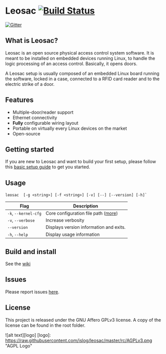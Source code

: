 # Leosac [![Build Status](https://travis-ci.org/islog/leosac.png?branch=develop)](https://travis-ci.org/islog/leosac)

[![Gitter](https://badges.gitter.im/Join%20Chat.svg)](https://gitter.im/islog/leosac?utm_source=badge&utm_medium=badge&utm_campaign=pr-badge&utm_content=badge)

## What is Leosac?

Leosac is an open source physical access control system software. It is meant to be installed on embedded devices running Linux, to handle the logic processing of an access control. Basically, it opens doors.

A Leosac setup is usually composed of an embedded Linux board running the software, locked in a case, connected to a RFID card reader and to the electric strike of a door. 

## Features

* Multiple-door/reader support
* Ethernet connectivity
* **Fully** configurable wiring layout
* Portable on virtually every Linux devices on the market
* Open-source

## Getting started

If you are new to Leosac and want to build your first setup, please follow this [basic setup guide](https://github.com/islog/leosac/wiki/Basic-Setup) to get you started.

## Usage

```shell
leosac  [-g <string>] [-f <string>] [-v] [--] [--version] [-h]`
```

| Flag | Description          |
| ------------- | ----------- |
| `-k`, `--kernel-cfg` | Core configuration file path ([more](https://github.com/islog/leosac/wiki/Configuration)) |
| `-v`, `--verbose` | Increase verbosity |
| `--version` | Displays version information and exits. |
| `-h`, `--help` | Display usage information |

## Build and install

See the [wiki](https://github.com/islog/leosac/wiki/Build-and-install)

## Issues

Please report issues [here](https://github.com/islog/leosac/issues).

## License

This project is released under the GNU Affero GPLv3 license.
A copy of the license can be found in the root folder.

![alt text][logo]
[logo]: https://raw.githubusercontent.com/islog/leosac/master/rc/AGPLv3.png  "AGPL Logo"
